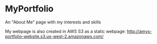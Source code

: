 # MyPortfolio
An "About Me" page with my interests and skills

My webpage is also created in AWS S3 as a static webpage: http://amys-portfolio-website.s3.us-west-2.amazonaws.com/
